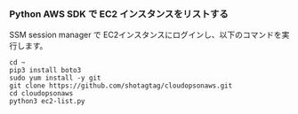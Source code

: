 ### Python AWS SDK で EC2 インスタンスをリストする ###
SSM session manager で EC2インスタンスにログインし、以下のコマンドを実行します。
```
cd ~
pip3 install boto3
sudo yum install -y git
git clone https://github.com/shotagtag/cloudopsonaws.git
cd cloudopsonaws
python3 ec2-list.py
```

